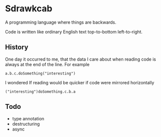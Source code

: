 # Sdrawkcab

A programming language where things are backwards.

Code is written like ordinary English text top-to-bottom left-to-right.



## History

One day it occurred to me, that the data I care about when reading code is always at the end of the line. For example

```
a.b.c.doSomething("interesting")
```

I wondered If reading would be quicker if code were mirrored horizontally

```
("interesting")doSomething.c.b.a
```



## Todo

- type annotation
- destructuring
- async
